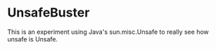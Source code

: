# UnsafeBuster

This is an experiment using Java's sun.misc.Unsafe to really see how unsafe is Unsafe.
